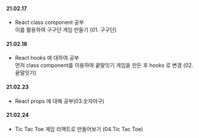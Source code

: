 #### 21.02.17

- React class component 공부  
  이를 활용하여 구구단 게임 만들기 (01. 구구단)

#### 21.02.18

- React hooks 에 대하여 공부  
  먼저 class component를 이용하여 끝말잇기 게임을 만든 후
  hooks 로 변경 (02. 끝말잇기)

#### 21.02.23

- React props 에 대해 공부(03.숫자야구)

#### 21.02.24

- Tic Tac Toe 게임 리액트로 만들어보기 (04.Tic Tac Toe)
